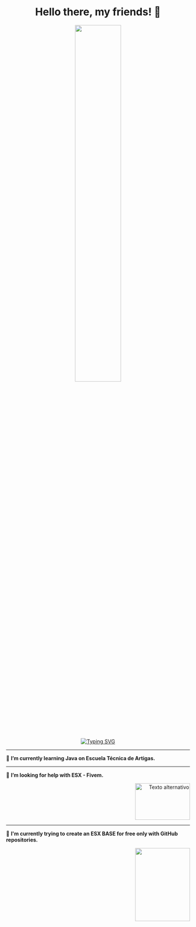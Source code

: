 <h1 align="center">Hello there, my friends! 👋</h1>



<p align="center">
<img width="50%" src="https://media.tenor.com/VrzXhtoSwcsAAAAd/hacker-typing.gif"><br>
<a href="https://git.io/typing-svg"><img src="https://readme-typing-svg.herokuapp.com?font=Reboto&size=30&duration=2500&pause=100&color=F70000&center=true&width=435&lines=Welcome+to+my+profile;Learning+LUA;Learning+Java" alt="Typing SVG" /></a>
</p>

---

📍 **I’m currently learning Java on Escuela Técnica de Artigas.**

---

📍 **I’m looking for help with ESX - Fivem.** <p align="right">
  <img width="150" height="100" src="https://media.discordapp.net/attachments/881753318727225348/1152223241264443402/FiveM-Logo.png" alt="Texto alternativo">
</p>



---

📍 **I'm currently trying to create an ESX BASE for free only with GitHub repositories.**

<p align="right">
<img width="150" height="200" src="https://cdn.discordapp.com/attachments/1122754323525415003/1122754464407900191/Metaverse.png" alt="">
</p>
<!--
**MEBYTEX/MEBYTEX** is a ✨ _special_ ✨ repository because its `README.md` (this file) appears on your GitHub profile.

Here are some ideas to get you started:

- 🔭 I’m currently working on ...
- 🌱 I’m currently learning ...
- 👯 I’m looking to collaborate on ...
- 🤔 I’m looking for help with ...
- 💬 Ask me about ...
- 📫 How to reach me: ...
- 😄 Pronouns: ...
- ⚡ Fun fact: ...
-->

